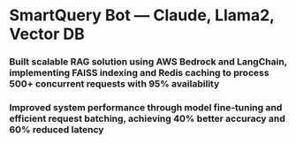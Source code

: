 
# SmartQuery Bot — Claude, Llama2, Vector DB 
### Built scalable RAG solution using AWS Bedrock and LangChain, implementing FAISS indexing and Redis caching to process 500+ concurrent requests with 95% availability
### Improved system performance through model fine-tuning and efficient request batching, achieving 40% better accuracy and 60% reduced latency
